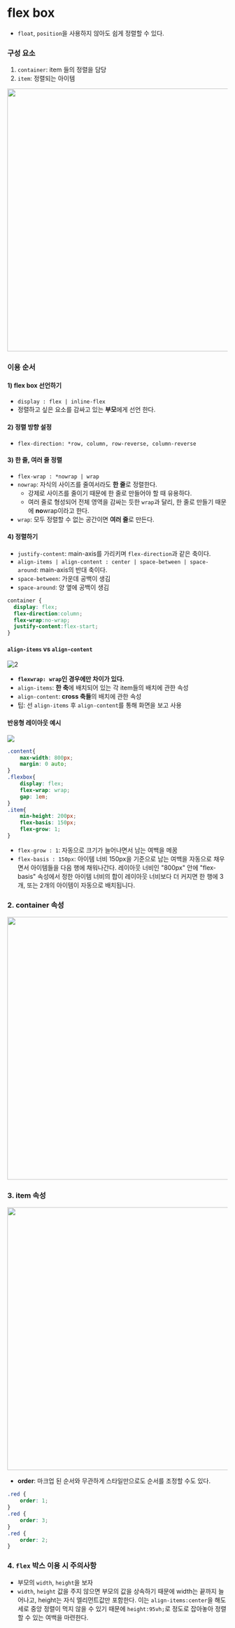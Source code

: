 # flex box

-   `float`, `position`을 사용하지 않아도 쉽게 정렬할 수 있다.

### 구성 요소
  1. `container`: item 들의 정렬을 담당
  2.  `item`: 정렬되는 아이템

<img src="https://user-images.githubusercontent.com/76730867/146141031-daedb4ce-5146-4733-8a6b-8e8846a8ae56.png" width="600px">

### 이용 순서

#### 1) flex box 선언하기
  - `display : flex | inline-flex`
  - 정렬하고 싶은 요소를 감싸고 있는 **부모**에게 선언 한다.

#### 2) 정렬 방향 설정
   - `flex-direction: *row, column, row-reverse, column-reverse`

#### 3) 한 줄, 여러 줄 정렬
-   `flex-wrap : *nowrap | wrap`
-   `nowrap`: 자식의 사이즈를 줄여서라도 **한 줄**로 정렬한다.
    - 강제로 사이즈를 줄이기 때문에 한 줄로 만들어야 할 때 유용하다.
    - 여러 줄로 형성되어 전체 영역을 감싸는 듯한 `wrap`과 달리, 한 줄로 만들기 때문에 **no**wrap이라고 한다.
-   `wrap`: 모두 정렬할 수 없는 공간이면 **여러 줄**로 만든다.

#### 4) 정렬하기

- `justify-content`: main-axis를 가리키며 `flex-direction`과 같은 축이다.
- `align-items | align-content : center | space-between | space-around`: main-axis의 반대 축이다.
- `space-between`: 가운데 공백이 생김
- `space-around`: 양 옆에 공백이 생김

```css
container {
  display: flex;
  flex-direction:column;
  flex-wrap:no-wrap;
  justify-content:flex-start;
}
```

#### `align-items` vs `align-content`

![2](https://user-images.githubusercontent.com/76730867/146141036-804d5dfa-a5d1-4ef9-bc64-0315dd802d08.png)

-   **`flexwrap: wrap`인 경우에만 차이가 있다.**
-   `align-items`: **한 축**에 배치되어 있는 각 item들의 배치에 관한 속성
-   `align-content`: **cross 축들**의 배치에 관한 속성
-   팁: 선 `align-items` 후 `align-content`를 통해 화면을 보고 사용

#### 반응형 레이아웃 예시

![](https://user-images.githubusercontent.com/76730867/147397503-223cbf08-1545-4d51-8af2-a5c2bd6be6c2.gif)

```css
.content{
    max-width: 800px;
    margin: 0 auto;
}
.flexbox{
    display: flex;
    flex-wrap: wrap;
    gap: 1em;
}
.item{
    min-height: 200px;
    flex-basis: 150px;
    flex-grow: 1;
}
```
- `flex-grow : 1`: 자동으로 크기가 늘어나면서 남는 여백을 메꿈
- `flex-basis : 150px`: 아이템 너비 150px을 기준으로 남는 여백을 자동으로 채우면서 아이템들을 다음 행에 채워나간다. 레이아웃 너비인 "800px" 안에 "flex-basis" 속성에서 정한 아이템 너비의 합이 레이아웃 너비보다 더 커지면 한 행에 3개, 또는 2개의 아이템이 자동으로 배치됩니다.

### 2. container 속성
<img src="https://user-images.githubusercontent.com/76730867/146140705-6b8a58f5-4fa5-4601-a873-a065ed640827.png" width=600px>

### 3. item 속성
<img src="https://user-images.githubusercontent.com/76730867/146140813-d78b9b92-6da4-463f-9605-0bd684809969.png" width=600px>


- **order**: 마크업 된 순서와 무관하게 스타일만으로도 순서를 조정할 수도 있다.

```css
.red {
    order: 1;
}
.red {
    order: 3;
}
.red {
    order: 2;
}
```

### 4. `flex` 박스 이용 시 주의사항
- 부모의 `width`, `height`을 보자
- `width`, `height` 값을 주지 않으면 부모의 값을 상속하기 때문에 width는 끝까지 늘어나고, height는 자식 엘리먼트값만 포함한다. 이는 `align-items:center`을 해도 세로 중앙 정렬이 먹지 않을 수 있기 때문에 `height:95vh;`로 정도로 잡아놓아 정렬할 수 있는 여백을 마련한다.